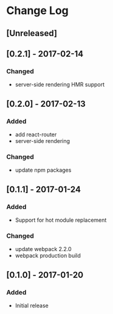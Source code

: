 # Change Log

## [Unreleased]

## [0.2.1] - 2017-02-14
### Changed
- server-side rendering HMR support

## [0.2.0] - 2017-02-13
### Added
- add react-router
- server-side rendering

### Changed
- update npm packages

## [0.1.1] - 2017-01-24
### Added
- Support for hot module replacement

### Changed
- update webpack 2.2.0
- webpack production build

## [0.1.0] - 2017-01-20
### Added
- Initial release
